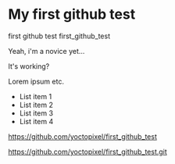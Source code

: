 # My first github test

first github test
first_github_test

Yeah, i'm a novice yet...

It's working?

Lorem ipsum etc.

* List item 1
* List item 2
* List item 3
* List item 4

https://github.com/yoctopixel/first_github_test

https://github.com/yoctopixel/first_github_test.git
